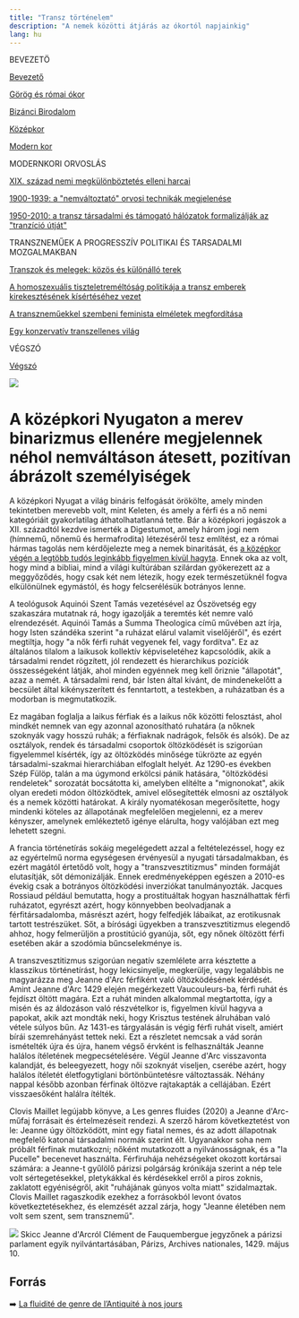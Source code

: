 ```yaml
---
title: "Transz történelem"
description: "A nemek közötti átjárás az ókortól napjainkig"
lang: hu
---
```


<div class="floating-columns">

<div class="floating-bar">


BEVEZETÖ

[Bevezető](/#/entry?id=transz-tortenelem)

[Görög és római ókor](/#/entry?id=transz-tortenelem-gorog-es-romai-okor)

[Bizánci Birodalom](/#/entry?id=transz-tortenelem-bizanci-birodalom)

[Középkor](/#/entry?id=transz-tortenelem-kozepkor)

[Modern kor](/#/entry?id=transz-tortenelem-modern-kor)

MODERNKORI ORVOSLÁS

[XIX. század nemi megkülönböztetés elleni harcai](/#/entry?id=transz-tortenelem-xix-szazad)

[1900-1939: a "nemváltoztató" orvosi technikák megjelenése](/#/entry?id=transz-tortenelem-nemvaltoztato-orvosi-technikak-megjelenese)

[1950-2010: a transz társadalmi és támogató hálózatok formalizálják az "tranzíció útját"](/#/entry?id=transz-tortenelem-xx-szazad)

TRANSZNEMŰEK A PROGRESSZÍV POLITIKAI ÉS TARSADALMI MOZGALMAKBAN

[Transzok és melegek: közös és különálló terek](/#/entry?id=transz-tortenelem-transzok-es-melegek)

[A homoszexuális tiszteletreméltóság politikája a transz emberek kirekesztésének kísértéséhez vezet](/#/entry?id=transz-tortenelem-meleg-tisztelet-transz-kirekesztes)

[A transzneműekkel szembeni feminista elméletek megfordítása](/#/entry?id=transz-tortenelem-feminista-elmeletek-megforditasa)

[Egy konzervatív transzellenes világ](/#/entry?id=transz-tortenelem-konzervativ-transzellenes-vilag)

VÉGSZÓ

[Végszó](/#/entry?id=transz-tortenelem-konkluzio)


</div>

<div class="wiki-content">

<div class="header-image"><img src="assets/images/undraw_moving.svg" /></div>

# A középkori Nyugaton a merev binarizmus ellenére megjelennek néhol nemváltáson átesett, pozitívan ábrázolt személyiségek

A középkori Nyugat a világ bináris felfogását örökölte, amely minden tekintetben merevebb volt, mint Keleten, és amely
 a férfi és a nő nemi kategóriáit gyakorlatilag áthatolhatatlanná tette. Bár a középkori jogászok a XII. századtól kezdve ismerték a Digestumot, amely három jogi nem (hímnemű, nőnemű és hermafrodita) létezéséről tesz említést, ez a római hármas tagolás nem kérdőjelezte meg a nemek binaritását, és [a középkor végén a legtöbb tudós leginkább figyelmen kívül hagyta](https://www.jstor.org/stable/4617219). Ennek oka az volt, hogy mind a bibliai, mind a világi kultúrában szilárdan gyökerezett az a meggyőződés, hogy csak két nem létezik, hogy ezek természetüknél fogva elkülönülnek egymástól, és hogy felcserélésük botrányos lenne.

A teológusok Aquinói Szent Tamás vezetésével az Ószövetség egy szakaszára mutatnak rá, hogy igazolják a teremtés két nemre való elrendezését. Aquinói Tamás a Summa Theologica című művében azt írja, hogy Isten szándéka szerint "a ruházat elárul valamit viselőjéről", és ezért megtiltja, hogy "a nők férfi ruhát vegyenek fel, vagy fordítva". Ez az általános tilalom a laikusok kollektív képviseletéhez kapcsolódik, akik a társadalmi rendet rögzített, jól rendezett és hierarchikus pozíciók összességeként látják, ahol minden egyénnek meg kell őriznie "állapotát", azaz a nemét. A társadalmi rend, bár Isten által kívánt, de mindenekelőtt a becsület által kikényszerített és fenntartott, a testekben, a ruházatban és a modorban is megmutatkozik. 

Ez magában foglalja a laikus férfiak és a laikus nők közötti felosztást, ahol mindkét nemnek van egy azonnal azonosítható ruhatára (a nőknek szoknyák vagy hosszú ruhák; a férfiaknak nadrágok, felsők és alsók). De az osztályok, rendek és társadalmi csoportok öltözködését is szigorúan figyelemmel kísérték, így az öltözködés minősége tükrözte az egyén társadalmi-szakmai hierarchiában elfoglalt helyét. Az 1290-es években Szép Fülöp, talán a ma úgymond erkölcsi pánik hatására, "öltözködési rendeletek" sorozatát bocsátotta ki, amelyben elítélte a "mignonokat", akik olyan eredeti módon öltözködtek, amivel elősegítették elmosni az osztályok és a nemek közötti határokat. A király nyomatékosan megerősítette, hogy mindenki köteles az állapotának megfelelően megjelenni, ez a merev kényszer, amelynek emlékeztető igénye elárulta, hogy valójában ezt meg lehetett szegni.

A francia történetírás sokáig megelégedett azzal a feltételezéssel, hogy ez az egyértelmű norma egységesen érvényesül a nyugati társadalmakban, és ezért magától értetődő volt, hogy a "transzvesztitizmus" minden formáját elutasítják, sőt démonizálják. Ennek eredményeképpen egészen a 2010-es évekig csak a botrányos öltözködési inverziókat tanulmányozták. Jacques Rossiaud például bemutatta, hogy a prostituáltak hogyan használhattak férfi ruházatot, egyrészt azért, hogy könnyebben beolvadjanak a férfitársadalomba, másrészt azért, hogy felfedjék lábaikat, az erotikusnak tartott testrészüket. Sőt, a bírósági ügyekben a transzvesztitizmus elegendő ahhoz, hogy felmerüljön a prostitúció gyanúja, sőt, egy nőnek öltözött férfi esetében akár a szodómia bűncselekménye is.

A transzvesztitizmus szigorúan negatív szemlélete arra késztette a klasszikus történetírást, hogy lekicsinyelje, megkerülje, vagy legalábbis ne magyarázza meg Jeanne d'Arc férfiként való öltözködésének kérdését. Amint Jeanne d'Arc 1429 elején megérkezett Vaucouleurs-ba, férfi ruhát és fejdíszt öltött magára. Ezt a ruhát minden alkalommal megtartotta, így a misén és az áldozáson való részvételkor is, figyelmen kívül hagyva a papokat, akik azt mondták neki, hogy Krisztus testének álruhában való vétele súlyos bűn. Az 1431-es tárgyalásán is végig férfi ruhát viselt, amiért bírái szemrehányást tettek neki. Ezt a részletet nemcsak a vád során ismételték újra és újra, hanem végső érvként is felhasználták Jeanne halálos ítéletének megpecsételésére. Végül Jeanne d'Arc visszavonta kalandját, és beleegyezett, hogy női szoknyát viseljen, cserébe azért, hogy halálos ítéletét életfogytiglani börtönbüntetésre változtassák. Néhány nappal később azonban férfinak öltözve rajtakapták a cellájában. Ezért visszaesőként halálra ítélték.

Clovis Maillet legújabb könyve, a Les genres fluides (2020) a Jeanne d'Arc-műfaj forrásait és értelmezéseit rendezi. A szerző három következtetést von le: Jeanne úgy öltözködött, mint egy fiatal nemes, és az adott állapotnak megfelelő katonai társadalmi normák szerint élt. Ugyanakkor soha nem próbált férfinak mutatkozni; nőként mutatkozott a nyilvánosságnak, és a "la Pucelle" becenevet használta. Férfiruhája nehézségeket okozott kortársai számára: a Jeanne-t gyűlölő párizsi polgárság krónikája szerint a nép tele volt sértegetésekkel, pletykákkal és kérdésekkel erről a piros zoknis, zaklatott egyéniségről, akit "ruhájának gúnyos volta miatt" szidalmaztak. Clovis Maillet ragaszkodik ezekhez a forrásokból levont óvatos következtetésekhez, és elemzését azzal zárja, hogy "Jeanne életében nem volt sem szent, sem transznemű".

<div class="content-image"><img src="assets/images/jeanne-d-arc.png" />
<span>Skicc Jeanne d'Arcról Clément de Fauquembergue jegyzőnek a párizsi parlament egyik nyilvántartásában, Párizs, Archives nationales, 1429. május 10.</span></div>


## Forrás

➡️ [La fluidité de genre de l’Antiquité à nos jours](https://institutlaboetie.fr/wp-content/uploads/2023/06/NOTE-ILB-LGBT-1.pdf)

</div>